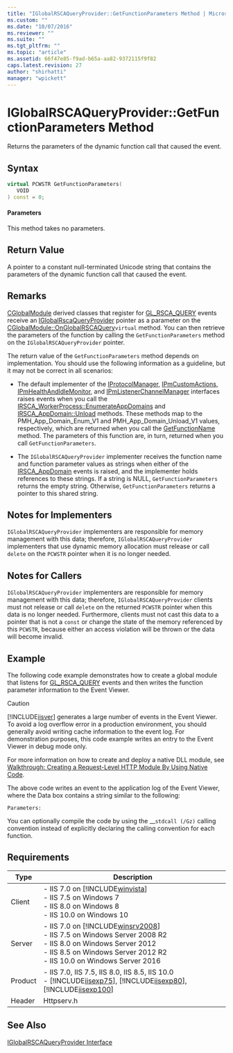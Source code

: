 ```yaml
---
title: "IGlobalRSCAQueryProvider::GetFunctionParameters Method | Microsoft Docs"
ms.custom: ""
ms.date: "10/07/2016"
ms.reviewer: ""
ms.suite: ""
ms.tgt_pltfrm: ""
ms.topic: "article"
ms.assetid: 66f47e85-f9ad-b65a-aa82-9372115f9f82
caps.latest.revision: 27
author: "shirhatti"
manager: "wpickett"
---
```

# IGlobalRSCAQueryProvider::GetFunctionParameters Method
Returns the parameters of the dynamic function call that caused the event.  
  
## Syntax  
  
```cpp  
virtual PCWSTR GetFunctionParameters(  
   VOID  
) const = 0;  
```  
  
#### Parameters  
 This method takes no parameters.  
  
## Return Value  
 A pointer to a constant null-terminated Unicode string that contains the parameters of the dynamic function call that caused the event.  
  
## Remarks  
 [CGlobalModule](../../web-development-reference\webdev-native-api-reference/cglobalmodule-class.md) derived classes that register for [GL_RSCA_QUERY](../../web-development-reference\webdev-native-api-reference/request-processing-constants.md) events receive an [IGlobalRscaQueryProvider](../../web-development-reference\webdev-native-api-reference/iglobalrscaqueryprovider-interface.md) pointer as a parameter on the [CGlobalModule::OnGlobalRSCAQuery](../../web-development-reference\webdev-native-api-reference/cglobalmodule-onglobalrscaquery-method.md)`virtual` method. You can then retrieve the parameters of the function by calling the `GetFunctionParameters` method on the `IGlobalRSCAQueryProvider` pointer.  
  
 The return value of the `GetFunctionParameters` method depends on implementation. You should use the following information as a guideline, but it may not be correct in all scenarios:  
  
-   The default implementer of the [IProtocolManager](../../web-development-reference\webdev-native-api-reference/iprotocolmanager-interface.md), [IPmCustomActions](../../web-development-reference\webdev-native-api-reference/ipmcustomactions-interface.md), [IPmHealthAndIdleMonitor](../../web-development-reference\webdev-native-api-reference/ipmhealthandidlemonitor-interface.md), and [IPmListenerChannelManager](../../web-development-reference\webdev-native-api-reference/ipmlistenerchannelmanager-interface.md) interfaces raises events when you call the [IRSCA_WorkerProcess::EnumerateAppDomains](http://msdn.microsoft.com/en-us/8be86f01-4f15-4f9c-8b65-aec64061d497) and [IRSCA_AppDomain::Unload](http://msdn.microsoft.com/en-us/f6e9a6a6-3029-4bbe-8454-b82b2e4b2bfb) methods. These methods map to the PMH_App_Domain_Enum_V1 and PMH_App_Domain_Unload_V1 values, respectively, which are returned when you call the [GetFunctionName](../../web-development-reference\webdev-native-api-reference/iglobalrscaqueryprovider-getfunctionname-method.md) method. The parameters of this function are, in turn, returned when you call `GetFunctionParameters`.  
  
-   The `IGlobalRSCAQueryProvider` implementer receives the function name and function parameter values as strings when either of the [IRSCA_AppDomain](http://msdn.microsoft.com/en-us/0ac45ca7-4e5c-4ac2-9152-42465f4511fa) events is raised, and the implementer holds references to these strings. If a string is NULL, `GetFunctionParameters` returns the empty string. Otherwise, `GetFunctionParameters` returns a pointer to this shared string.  
  
## Notes for Implementers  
 `IGlobalRSCAQueryProvider` implementers are responsible for memory management with this data; therefore, `IGlobalRSCAQueryProvider` implementers that use dynamic memory allocation must release or call `delete` on the `PCWSTR` pointer when it is no longer needed.  
  
## Notes for Callers  
 `IGlobalRSCAQueryProvider` implementers are responsible for memory management with this data; therefore, `IGlobalRSCAQueryProvider` clients must not release or call `delete` on the returned `PCWSTR` pointer when this data is no longer needed. Furthermore, clients must not cast this data to a pointer that is not a `const` or change the state of the memory referenced by this `PCWSTR`, because either an access violation will be thrown or the data will become invalid.  
  
## Example  
 The following code example demonstrates how to create a global module that listens for [GL_RSCA_QUERY](../../web-development-reference\webdev-native-api-reference/request-processing-constants.md) events and then writes the function parameter information to the Event Viewer.  
  
> [!CAUTION]
>  [!INCLUDE[iisver](../../wmi-provider/includes/iisver-md.md)] generates a large number of events in the Event Viewer. To avoid a log overflow error in a production environment, you should generally avoid writing cache information to the event log. For demonstration purposes, this code example writes an entry to the Event Viewer in debug mode only.  
  
<!-- TODO: review snippet reference  [!CODE [IGlobalRSCAQueryProvider#3](IGlobalRSCAQueryProvider#3)]  -->  
  
 For more information on how to create and deploy a native DLL module, see [Walkthrough: Creating a Request-Level HTTP Module By Using Native Code](../../web-development-reference\native-code-development-overview\walkthrough-creating-a-request-level-http-module-by-using-native-code.md).  
  
 The above code writes an event to the application log of the Event Viewer, where the Data box contains a string similar to the following:  
  
```  
Parameters:  
```  
  
 You can optionally compile the code by using the __`stdcall (/Gz)` calling convention instead of explicitly declaring the calling convention for each function.  
  
## Requirements  
  
|Type|Description|  
|----------|-----------------|  
|Client|-   IIS 7.0 on [!INCLUDE[winvista](../../wmi-provider/includes/winvista-md.md)]<br />-   IIS 7.5 on Windows 7<br />-   IIS 8.0 on Windows 8<br />-   IIS 10.0 on Windows 10|  
|Server|-   IIS 7.0 on [!INCLUDE[winsrv2008](../../wmi-provider/includes/winsrv2008-md.md)]<br />-   IIS 7.5 on Windows Server 2008 R2<br />-   IIS 8.0 on Windows Server 2012<br />-   IIS 8.5 on Windows Server 2012 R2<br />-   IIS 10.0 on Windows Server 2016|  
|Product|-   IIS 7.0, IIS 7.5, IIS 8.0, IIS 8.5, IIS 10.0<br />-   [!INCLUDE[iisexp75](../../web-development-reference/native-code-api-reference/includes/iisexp75-md.md)], [!INCLUDE[iisexp80](../../web-development-reference/native-code-api-reference/includes/iisexp80-md.md)], [!INCLUDE[iisexp100](../../web-development-reference/native-code-api-reference/includes/iisexp100-md.md)]|  
|Header|Httpserv.h|  
  
## See Also  
 [IGlobalRSCAQueryProvider Interface](../../web-development-reference\webdev-native-api-reference/iglobalrscaqueryprovider-interface.md)